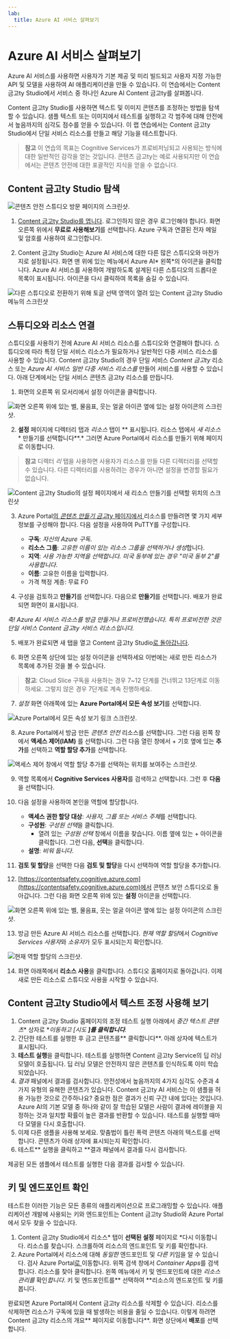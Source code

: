 ```yaml
---
lab:
  title: Azure AI 서비스 살펴보기
---
```


# Azure AI 서비스 살펴보기

Azure AI 서비스를 사용하면 사용자가 기본 제공 및 미리 빌드되고 사용자 지정 가능한 API 및 모델을 사용하여 AI 애플리케이션을 만들 수 있습니다. 이 연습에서는 Content 금고ty Studio에서 서비스 중 하나인 Azure AI Content 금고ty를 살펴봅니다.

Content 금고ty Studio를 사용하면 텍스트 및 이미지 콘텐츠를 조정하는 방법을 탐색할 수 있습니다. 샘플 텍스트 또는 이미지에서 테스트를 실행하고 각 범주에 대해 안전에서 높음까지의 심각도 점수를 얻을 수 있습니다. 이 랩 연습에서는 Content 금고ty Studio에서 단일 서비스 리소스를 만들고 해당 기능을 테스트합니다. 

> **참고** 이 연습의 목표는 Cognitive Services가 프로비저닝되고 사용되는 방식에 대한 일반적인 감각을 얻는 것입니다. 콘텐츠 금고ty는 예로 사용되지만 이 연습에서는 콘텐츠 안전에 대한 포괄적인 지식을 얻을 수 없습니다.

## Content 금고ty Studio 탐색 

![콘텐츠 안전 스튜디오 방문 페이지의 스크린샷.](./media/content-safety/content-safety-getting-started.png)

1. [Content 금고ty Studio를 엽니다](https://contentsafety.cognitive.azure.com?azure-portal=true). 로그인하지 않은 경우 로그인해야 합니다. 화면 오른쪽 위에서 **무료로 사용해보기**를 선택합니다. Azure 구독과 연결된 전자 메일 및 암호를 사용하여 로그인합니다. 

1. Content 금고ty Studio는 Azure AI 서비스에 대한 다른 많은 스튜디오와 마찬가지로 설정됩니다. 화면 맨 위에 있는 메뉴에서 Azure AI* 왼쪽*의 아이콘을 클릭합니다. Azure AI 서비스를 사용하여 개발하도록 설계된 다른 스튜디오의 드롭다운 목록이 표시됩니다. 아이콘을 다시 클릭하여 목록을 숨길 수 있습니다.

![다른 스튜디오로 전환하기 위해 토글 선택 영역이 열려 있는 Content 금고ty Studio 메뉴의 스크린샷](./media/content-safety/studio-toggle-icon.png)  

## 스튜디오와 리소스 연결 

스튜디오를 사용하기 전에 Azure AI 서비스 리소스를 스튜디오와 연결해야 합니다. 스튜디오에 따라 특정 단일 서비스 리소스가 필요하거나 일반적인 다중 서비스 리소스를 사용할 수 있습니다. Content 금고ty Studio의 경우 단일 서비스 *Content 금고ty* 리소스 또는 *Azure AI 서비스 일반 다중 서비스 리소스를* 만들어 서비스를 사용할 수 있습니다. 아래 단계에서는 단일 서비스 콘텐츠 금고ty 리소스를 만듭니다. 

1. 화면의 오른쪽 위 모서리에서 설정 아이콘을 클릭합니다. 

![화면 오른쪽 위에 있는 벨, 물음표, 웃는 얼굴 아이콘 옆에 있는 설정 아이콘의 스크린샷.](./media/content-safety/settings-toggle.png)

2. **설정** 페이지에 디렉터리 탭과 *리소스* 탭이 ** 표시됩니다. 리소스 탭에서 *새 리소스** 만들기를 선택합니다**.* 그러면 Azure Portal에서 리소스를 만들기 위해 페이지로 이동합니다.

> **참고** 디렉터 *리* 탭을 사용하면 사용자가 리소스를 만들 다른 디렉터리를 선택할 수 있습니다. 다른 디렉터리를 사용하려는 경우가 아니면 설정을 변경할 필요가 없습니다. 

![Content 금고ty Studio의 설정 페이지에서 새 리소스 만들기를 선택할 위치의 스크린샷](./media/content-safety/create-new-resource-from-studio.png)

3. Azure Portal[의 *콘텐츠 만들기 금고ty* 페이지에서 ](https://portal.azure.com?azure-portal=true)리소스를 만들려면 몇 가지 세부 정보를 구성해야 합니다. 다음 설정을 사용하여 PuTTY를 구성합니다.
    - **구독**: *자신의 Azure 구독*.
    - **리소스 그룹**: *고유한 이름이 있는 리소스 그룹을 선택하거나 생성*합니다.
    - **지역**: *사용 가능한 지역을 선택합니다. 미국 동부에 있는 경우 "미국 동부 2"를 사용합니다*.
    - **이름**: 고유한 이름을 입력합니다.
    - 가격 책정 계층: 무료 F0

4. 구성을 검토하고 **만들기**를 선택합니다. 다음으로 **만들기**를 선택합니다. 배포가 완료되면 화면이 표시됩니다. 

*축! Azure AI 서비스 리소스를 방금 만들거나 프로비전했습니다. 특히 프로비전한 것은 단일 서비스 Content 금고ty 서비스 리소스입니다.*

5. 배포가 완료되면 새 탭을 열고 Content 금고ty Studio[로 돌아갑니다](https://contentsafety.cognitive.azure.com?azure-portal=true). 

6. 화면 오른쪽 상단에 있는 설정 아이콘을 선택하세요 이번에는 새로 만든 리소스가 목록에 추가된 것을 볼 수 있습니다.  

>**참고**: Cloud Slice 구독을 사용하는 경우 7~12 단계를 건너뛰고 13단계로 이동하세요. 그렇지 않은 경우 7단계로 계속 진행하세요.

7. *설정* 화면 아래쪽에 있는 **Azure Portal에서 모든 속성 보기**를 선택합니다. 

![Azure Portal에서 모든 속성 보기 링크 스크린샷.](./media/content-safety/view-all-properties.png)

8. Azure Portal에서 방금 만든 *콘텐츠 안전* 리소스를 선택합니다. 그런 다음 왼쪽 창에서 **액세스 제어(IAM)** 를 선택합니다. 그런 다음 열린 창에서 + 기호 옆에 있는 **추가**를 선택하고 **역할 할당 추가**를 선택합니다. 

![액세스 제어 창에서 역할 할당 추가를 선택하는 위치를 보여주는 스크린샷.](./media/content-safety/access-control-step-one.png)

9. 역할 목록에서 **Cognitive Services 사용자**를 검색하고 선택합니다. 그런 후 **다음**을 선택합니다. 

10. 다음 설정을 사용하여 본인을 역할에 할당합니다. 
    - **액세스 권한 할당 대상**: *사용자, 그룹 또는 서비스 주체*를 선택합니다.
    - **구성원**: *구성원 선택*을 클릭합니다.
        - 열려 있는 *구성원 선택* 창에서 이름을 찾습니다. 이름 옆에 있는 + 아이콘을 클릭합니다. 그런 다음, **선택**을 클릭합니다.
    - **설명**: *비워 둡니다*.

11. **검토 및 할당**을 선택한 다음 **검토 및 할당**을 다시 선택하여 역할 할당을 추가합니다.    

12. [https://contentsafety.cognitive.azure.com](https://contentsafety.cognitive.azure.com)에서 콘텐츠 보안 스튜디오로 돌아갑니다. 그런 다음 화면 오른쪽 위에 있는 **설정** 아이콘을 선택합니다. 

![화면 오른쪽 위에 있는 벨, 물음표, 웃는 얼굴 아이콘 옆에 있는 설정 아이콘의 스크린샷.](./media/content-safety/settings-toggle.png)
 
13. 방금 만든 Azure AI 서비스 리소스를 선택합니다. *현재 역할 할당*에서 *Cognitive Services 사용자*와 *소유자*가 모두 표시되는지 확인합니다.

![현재 역할 할당의 스크린샷.](./media/content-safety/access-control-check-step.png)

14. 화면 아래쪽에서 **리소스 사용**을 클릭합니다. 스튜디오 홈페이지로 돌아갑니다. 이제 새로 만든 리소스로 스튜디오 사용을 시작할 수 있습니다.

## Content 금고ty Studio에서 텍스트 조정 사용해 보기

1. Content 금고ty Studio 홈페이지의 조정 테스트 실행 아래에서 *중간 텍스트 콘텐츠** 상자로 **이동하고 [시도 **]를 클릭합니다**.*
1. 간단한 테스트를 실행한 후 금고 콘텐츠를** 클릭합니다**. 아래 상자에 텍스트가 표시됩니다. 
1. **테스트 실행**을 클릭합니다. 테스트를 실행하면 Content 금고ty Service의 딥 러닝 모델이 호출됩니다. 딥 러닝 모델은 안전하지 않은 콘텐츠를 인식하도록 이미 학습되었습니다.
1. *결과* 패널에서 결과를 검사합니다. 안전성에서 높음까지의 4가지 심각도 수준과 4가지 유형의 유해한 콘텐츠가 있습니다. Content 금고ty AI 서비스는 이 샘플을 허용 가능한 것으로 간주하나요? 중요한 점은 결과가 신뢰 구간 내에 있다는 것입니다. Azure AI의 기본 모델 중 하나와 같이 잘 학습된 모델은 사람이 결과에 레이블을 지정하는 것과 일치할 확률이 높은 결과를 반환할 수 있습니다. 테스트를 실행할 때마다 모델을 다시 호출합니다. 
1. 이제 다른 샘플을 사용해 보세요. 맞춤법이 틀린 폭력 콘텐츠 아래의 텍스트를 선택합니다. 콘텐츠가 아래 상자에 표시되는지 확인합니다.
1. 테스트** 실행을 클릭하고 **결과 패널에서 결과를 다시 검사합니다. 

제공된 모든 샘플에서 테스트를 실행한 다음 결과를 검사할 수 있습니다.

## 키 및 엔드포인트 확인

테스트한 이러한 기능은 모든 종류의 애플리케이션으로 프로그래밍할 수 있습니다. 애플리케이션 개발에 사용되는 키와 엔드포인트는 Content 금고ty Studio와 Azure Portal에서 모두 찾을 수 있습니다. 

1. Content 금고ty Studio에서 리소스* 탭이 **선택된 설정** 페이지로 *다시 이동합니다.  리소스를 찾습니다. 스크롤하여 리소스의 엔드포인트 및 키를 확인합니다. 
1. Azure Portal에서 리소스에 대해 *동일한* 엔드포인트 및 *다른* 키임을 알 수 있습니다. 검사 Azure Portal[로 ](https://portal.azure.com?auzre-portal=true)이동합니다. 위쪽 검색 창에서 *Container Apps*를 검색합니다. 리소스를 찾아 클릭합니다. 왼쪽 메뉴에서 키 및 엔드포인트에 대한 *리소스 관리를* 확인*합니다*. 키 및 엔드포인트를** 선택하여 **리소스의 엔드포인트 및 키를 봅니다. 

완료되면 Azure Portal에서 Content 금고ty 리소스를 삭제할 수 있습니다. 리소스를 삭제하면 리소스가 구독에 있을 때 발생하는 비용을 줄일 수 있습니다. 이렇게 하려면 Content 금고ty 리소스의 개요** 페이지로 이동합니다**. 화면 상단에서 **배포**를 선택합니다.

